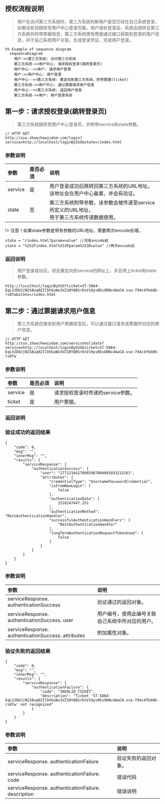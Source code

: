 ## 授权流程说明

> 用户在访问第三方系统时，第三方系统判断用户是否已经在自己系统登录，如果没有则跳转至用户中心登录页面，用户授权登录后，系统会跳转会第三方系统并附带票据信息，第三方系统使用票据通过接口获取到登录的用户信息，并于自己系统用户关联，生成登录凭证，完成用户登录。

```mermaid
%% Example of sequence diagram
  sequenceDiagram
    用户->>第三方系统: 访问第三方系统
    第三方系统->>用户中心: 请求授权登录(跳转登录页)
    用户中心-->>用户: 请求用户登录
    用户->>用户中心: 用户登录
    用户中心-->>第三方系统: 重定向到第三方系统，附带票据(ticket)
    第三方系统->>用户中心: 通过票据请求用户信息
    用户中心-->>第三方系统: 返回用户信息
    第三方系统->>用户: 用户登录系统
```

## 第一步：请求授权登录(跳转登录页)

> 第三方系统跳转至用户中心登录页，并附带service和state参数。

```
// HTTP GET
http://sso.zhaochewisdom.com/login?service=http://localhost/loginBySSO&state=/index.html
```

### 参数说明

| 参数    | 是否必须 | 说明                                                         |
| :------ | :------- | :----------------------------------------------------------- |
| service | 是       | 用户登录成功后跳转回第三方系统的URL地址。<br />该地址会在用户中心备案，并会有验证。 |
| state   | 否       | 第三方系统附带参数，该参数会被传递至service所定义的URL地址，<br />用于第三方系统传递数据使用。 |

!> 注意！如果state参数是带有参数的URL地址，需要两次encode处理。

```
state = "/index.html?param=value" //没有encode前
state = "%252Findex.html%253Fparam%253Dvalue" //两次encode后
```

### 返回说明

> 用户登录成功后，将会重定向到service的网址上，并且带上ticket和state参数。

```
http://localhost/loginBySSO?ticket=ST-5864-EqLV2DUJjN2S8uq0ZIlbhGuWx3VZ10YQ0SrEnV19yvN5sODNc4AaCA-sso-794c4fbdd6-rs8fw&state=/index.html
```

## 第二步：通过票据请求用户信息

> 第三方系统在接收到用户票据信息后，可以通过接口请求该票据所对应的用户信息。

```
// HTTP GET
http://sso.zhaochewisdom.com/serviceValidate?service=http://localhost/loginBySSO&ticket=ST-5864-EqLV2DUJjN2S8uq0ZIlbhGuWx3VZ10YQ0SrEnV19yvN5sODNc4AaCA-sso-794c4fbdd6-rs8fw
```

### 参数说明

| 参数    | 是否必须 | 说明                              |
| :------ | :------- | :-------------------------------- |
| service | 是       | 请求授权登录时传递的service参数。 |
| ticket  | 是       | 用户票据。                        |

### 返回说明

### 验证成功的返回结果
```
{
    "code": 0,
    "msg": "",
    "innerMsg": "",
    "results": {
        "serviceResponse": {
            "authenticationSuccess": {
                "user": "27712164270902987004601033215261",
                "attributes": {
                    "credentialType": "UsernamePasswordCredential",
                    "isFromNewLogin": [
                        false
                    ],
                    "authenticationDate": [
                        1518147447.251
                    ],
                    "authenticationMethod": "RestAuthenticationHandler",
                    "successfulAuthenticationHandlers": [
                        "RestAuthenticationHandler"
                    ],
                    "longTermAuthenticationRequestTokenUsed": [
                        false
                    ]
                }
            }
        }
    }
}
```

### 参数说明

| 参数                                               | 说明                                             |
| :------------------------------------------------- | :----------------------------------------------- |
| serviceResponse. authenticationSuccess             | 验证通过的返回对象。                             |
| serviceResponse. authenticationSuccess. user       | 用户编号，使用此编号关联自己系统中所对应的用户。 |
| serviceResponse. authenticationSuccess. attributes | 附加属性对象。                                   |


### 验证失败的返回结果
```
{
    "code": 0,
    "msg": "",
    "innerMsg": "",
    "results": {
        "serviceResponse": {
            "authenticationFailure": {
                "code": "INVALID_TICKET",
                "description": "Ticket 'ST-5864-EqLV2DUJjN2S8uq0ZIlbhGuWx3VZ10YQ0SrEnV19yvN5sODNc4AaCA-sso-794c4fbdd6-rs8fw' not recognized"
            }
        }
    }
}
```
### 参数说明

| 参数                                                | 说明                 |
| :-------------------------------------------------- | :------------------- |
| serviceResponse. authenticationFailure              | 验证失败的返回对象。 |
| serviceResponse. authenticationFailure. code        | 错误代码             |
| serviceResponse. authenticationFailure. description | 错误说明             |

